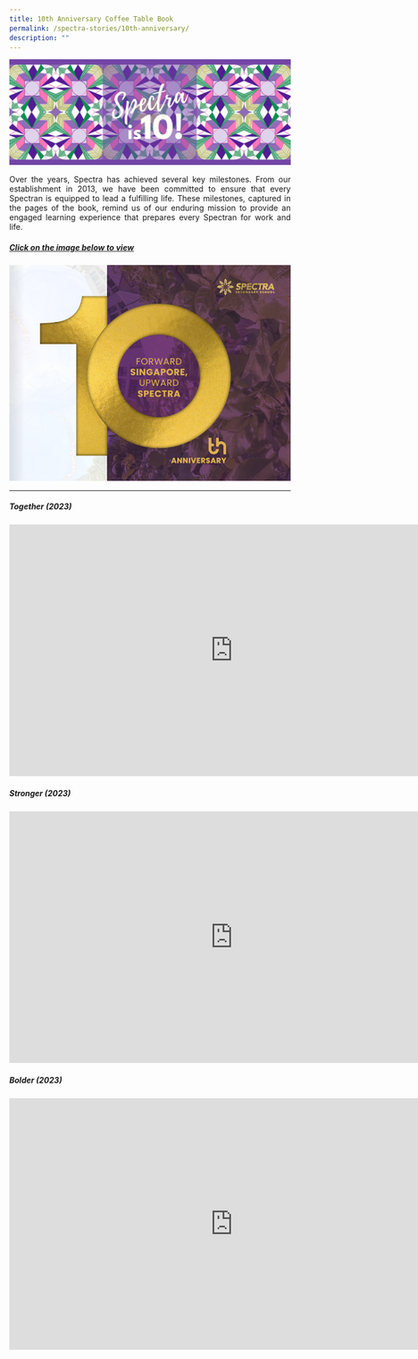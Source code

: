 ```yaml
---
title: 10th Anniversary Coffee Table Book
permalink: /spectra-stories/10th-anniversary/
description: ""
---
```

<img style="width:800px" src="/images/spectra%20is%2010.png">

<p align="justify">Over the years, Spectra has achieved several key milestones. From our establishment in 2013, we have been committed to
ensure that every Spectran is equipped to lead a fulfilling life. These milestones, captured in the pages of the book, remind us of
our enduring mission to provide an engaged learning experience that prepares every Spectran for work and life.</p>

##### [Click on the image below to view](https://drive.google.com/file/d/1nhzBStoVA52u9rapzk2uleOxfsC6wRvo/view?usp=drive_link)
<a target="new" href="https://drive.google.com/file/d/1Qwz7DhxwpbniK1vI9nacwoIgkRalA3fP/view?usp=drive_link"><img style="width:800px" src="/images/spectra%20coffee%20table%20book%202023.png"></a>

***

##### **Together (2023)**

<iframe allowfullscreen="" allow="accelerometer; autoplay; clipboard-write; encrypted-media; gyroscope; picture-in-picture; web-share" frameborder="0" title="YouTube video player" src="https://www.youtube.com/embed/gHzHoZhMrSc?si=-6eHAFUDXtY3FtXY" height="450" width="800"></iframe>



##### **Stronger (2023)**

<iframe allowfullscreen="" allow="accelerometer; autoplay; clipboard-write; encrypted-media; gyroscope; picture-in-picture; web-share" frameborder="0" title="YouTube video player" src="https://www.youtube.com/embed/7dlJm9-vasw?si=B2iVP7hcBZNk_0jx" height="450" width="800"></iframe>


##### **Bolder (2023)**

<iframe allowfullscreen="" allow="accelerometer; autoplay; clipboard-write; encrypted-media; gyroscope; picture-in-picture; web-share" frameborder="0" title="YouTube video player" src="https://www.youtube.com/embed/vW91uFGKErg?si=DMHZCkfdI7P_QKrA" height="450" width="800"></iframe>